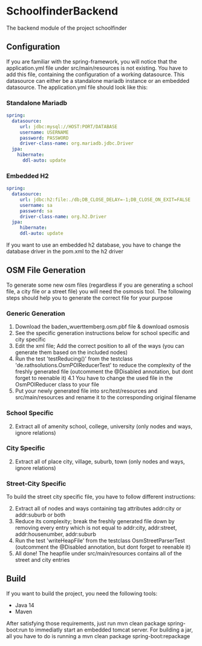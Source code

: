 # SchoolfinderBackend
The backend module of the project schoolfinder

## Configuration

If you are familiar with the spring-framework, you will notice that the application.yml file under src/main/resources is not existing. You have to add this file, containing 
the configuration of a working datasource. This datasource can either be a standalone mariadb instance or an embedded datasource. The application.yml file
should look like this:

### Standalone Mariadb
``` yaml
spring:
  datasource:
     url: jdbc:mysql://HOST:PORT/DATABASE
     username: USERNAME
     password: PASSWORD
     driver-class-name: org.mariadb.jdbc.Driver
  jpa:
    hibernate:
      ddl-auto: update
```
### Embedded H2
``` yaml
spring:
  datasource:
     url: jdbc:h2:file:./db;DB_CLOSE_DELAY=-1;DB_CLOSE_ON_EXIT=FALSE
     username: sa
     password: sa
     driver-class-name: org.h2.Driver
  jpa:
     hibernate:
     ddl-auto: update
```
If you want to use an embedded h2 database, you have to change the database driver in the pom.xml to the h2 driver

## OSM File Generation
To generate some new osm files (regardless if you are generating a school file, a city file or a street file) you will need the osmosis tool. The following steps should help you to generate the correct file for your purpose

### Generic Generation
1. Download the baden_wuerttemberg.osm.pbf file & download osmosis
2. See the specific generation instructions below for school specific and city specific
3. Edit the xml file; Add the correct position to all of the ways (you can generate them based on the included nodes)
4. Run the test 'testReducing()' from the testclass 'de.rathsolutions.OsmPOIReducerTest' to reduce the complexity of the freshly generated file (outcomment the @Disabled annotation, but dont forget to reenable it)
   4.1 You have to change the used file in the OsmPOIReducer class to your file
5. Put your newly generated file into src/test/resources and src/main/resources and rename it to the corresponding original filename

### School Specific
2. Extract all of amenity school, college, university (only nodes and ways, ignore relations)

### City Specific
2. Extract all of place city, village, suburb, town (only nodes and ways, ignore relations)

### Street-City Specific
To build the street city specific file, you have to follow different instructions:

2. Extract all of nodes and ways containing tag attributes addr:city or addr:suburb or both
4. Reduce its complexity; break the freshly generated file down by removing every entry which is not equal to addr:city, addr:street, addr:housenumber, addr:suburb 
6. Run the test 'writeHeapFile' from the testclass OsmStreetParserTest (outcomment the @Disabled annotation, but dont forget to reenable it)
7. All done! The heapfile under src/main/resources contains all of the street and city entries

## Build
If you want to build the project, you need the following tools:

- Java 14
- Maven

After satisfying those requirements, just run mvn clean package spring-boot:run to immediatly start an embedded tomcat server. For building a jar, all you have to do is running a mvn clean package spring-boot:repackage
